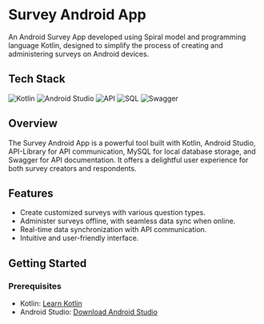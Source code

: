 # Survey Android App

An Android Survey App developed using Spiral model and programming language Kotlin, designed to simplify the process of creating and administering surveys on Android devices.

## Tech Stack

![Kotlin](https://img.shields.io/badge/Kotlin-1.5.21-blueviolet?logo=kotlin&style=flat-square)
![Android Studio](https://img.shields.io/badge/Android_Studio-4.2.1-green?logo=android-studio&style=flat-square)
![API](https://img.shields.io/badge/API-API--Library-orange?style=flat-square)
![SQL](https://img.shields.io/badge/SQL-MySQL-9cf?style=flat-square)
![Swagger](https://img.shields.io/badge/Swagger-OpenAPI-red?logo=swagger&style=flat-square)

## Overview

The Survey Android App is a powerful tool built with Kotlin, Android Studio, API-Library for API communication, MySQL for local database storage, and Swagger for API documentation. It offers a delightful user experience for both survey creators and respondents.

## Features

- Create customized surveys with various question types.
- Administer surveys offline, with seamless data sync when online.
- Real-time data synchronization with API communication.
- Intuitive and user-friendly interface.

## Getting Started

### Prerequisites

- Kotlin: [Learn Kotlin](https://kotlinlang.org/)
- Android Studio: [Download Android Studio](https://developer.android.com/studio)
  
